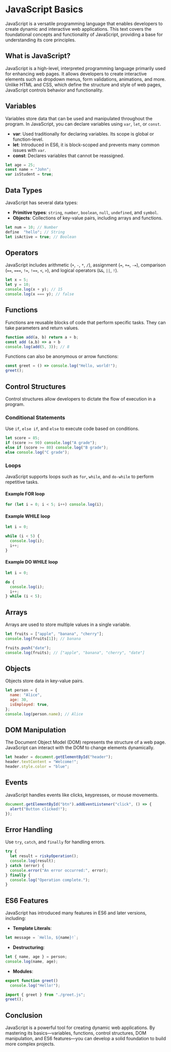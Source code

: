 # JavaScript Basics

JavaScript is a versatile programming language that enables developers to create dynamic and interactive web applications. This text covers the foundational concepts and functionality of JavaScript, providing a base for understanding its core principles.

## What is JavaScript?

JavaScript is a high-level, interpreted programming language primarily used for enhancing web pages. It allows developers to create interactive elements such as dropdown menus, form validations, animations, and more. Unlike HTML and CSS, which define the structure and style of web pages, JavaScript controls behavior and functionality.

## Variables

Variables store data that can be used and manipulated throughout the program. In JavaScript, you can declare variables using `var`, `let`, or `const`.

- **var**: Used traditionally for declaring variables. Its scope is global or function-level.
- **let**: Introduced in ES6, it is block-scoped and prevents many common issues with `var`.
- **const**: Declares variables that cannot be reassigned.

```javascript
let age = 25;
const name = "John";
var isStudent = true;
```

## Data Types

JavaScript has several data types:

- **Primitive types**: `string`, `number`, `boolean`, `null`, `undefined`, and `symbol`.
- **Objects**: Collections of key-value pairs, including arrays and functions.

```javascript
let num = 10; // Number
define  "hello"; // String
let isActive = true; // Boolean
```

## Operators

JavaScript includes arithmetic (`+`, `-`, `*`, `/`), assignment (`=`, `+=`, `-=`), comparison (`==`, `===`, `!=`, `!==`, `<`, `>`), and logical operators (`&&`, `||`, `!`).

```javascript
let x = 5;
let y = 10;
console.log(x + y); // 15
console.log(x === y); // false
```

## Functions

Functions are reusable blocks of code that perform specific tasks. They can take parameters and return values.

```javascript
function add(a, b) return a + b;
const add (a,b) => a + b
console.log(add(5, 3)); // 8
```

Functions can also be anonymous or arrow functions:

```javascript
const greet = () => console.log("Hello, world!");
greet();
```

## Control Structures

Control structures allow developers to dictate the flow of execution in a program.

### Conditional Statements

Use `if`, `else if`, and `else` to execute code based on conditions.

```javascript
let score = 85;
if (score >= 90) console.log("A grade");
else if (score >= 80) console.log("B grade");
else console.log("C grade");
```

### Loops

JavaScript supports loops such as `for`, `while`, and `do-while` to perform repetitive tasks.

#### Example FOR loop
```JavaScript
for (let i = 0; i < 5; i++) console.log(i);
```

#### Example WHILE loop
```JavaScript
let i = 0;

while (i < 5) {
  console.log(i);
  i++;
}
```

#### Example DO WHILE loop
```JavaScript
let i = 0;

do {
  console.log(i);
  i++;
} while (i < 5);
```

## Arrays

Arrays are used to store multiple values in a single variable.

```javascript
let fruits = ["apple", "banana", "cherry"];
console.log(fruits[1]); // banana

fruits.push("date");
console.log(fruits); // ["apple", "banana", "cherry", "date"]
```

## Objects

Objects store data in key-value pairs.

```javascript
let person = {
  name: "Alice",
  age: 30,
  isEmployed: true,
};
console.log(person.name); // Alice
```

## DOM Manipulation

The Document Object Model (DOM) represents the structure of a web page. JavaScript can interact with the DOM to change elements dynamically.

```javascript
let header = document.getElementById("header");
header.textContent = "Welcome!";
header.style.color = "blue";
```

## Events

JavaScript handles events like clicks, keypresses, or mouse movements.

```javascript
document.getElementById("btn").addEventListener("click", () => {
  alert("Button clicked!");
});
```

## Error Handling

Use `try`, `catch`, and `finally` for handling errors.

```javascript
try {
  let result = riskyOperation();
  console.log(result);
} catch (error) {
  console.error("An error occurred:", error);
} finally {
  console.log("Operation complete.");
}
```

## ES6 Features

JavaScript has introduced many features in ES6 and later versions, including:

- **Template Literals**:

```javascript
let message = `Hello, ${name}!`;
```

- **Destructuring**:

```javascript
let { name, age } = person;
console.log(name, age);
```

- **Modules**:

```javascript
export function greet()
  console.log("Hello!");

import { greet } from "./greet.js";
greet();
```

## Conclusion

JavaScript is a powerful tool for creating dynamic web applications. By mastering its basics—variables, functions, control structures, DOM manipulation, and ES6 features—you can develop a solid foundation to build more complex projects.
